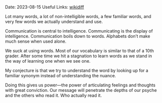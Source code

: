 Date: 2023-08-15 
Useful Links: [wikidiff](https://wikidiff.com/quote/aphorism)

Lot many words, a lot of non-intelligible words, a few familiar words, and very few words we actually understand and use. 

Communication is central to intelligence. Communicating is the display of intelligence. Communication boils down to words. Alphabets don’t make much sense when used alone. 

We suck at using words. Most of our vocabulary is similar to that of a 10th grader. After some time we hit a stagnation to learn words as we stand in the way of learning one when we see one.

My conjecture is that we try to understand the word by looking up for a familiar synonym instead of understanding the nuance.

Doing this gives us power—the power of articulating feelings and thoughts with great conviction. Our message will penetrate the depths of our psyche and the others who read it. Who actually read it.